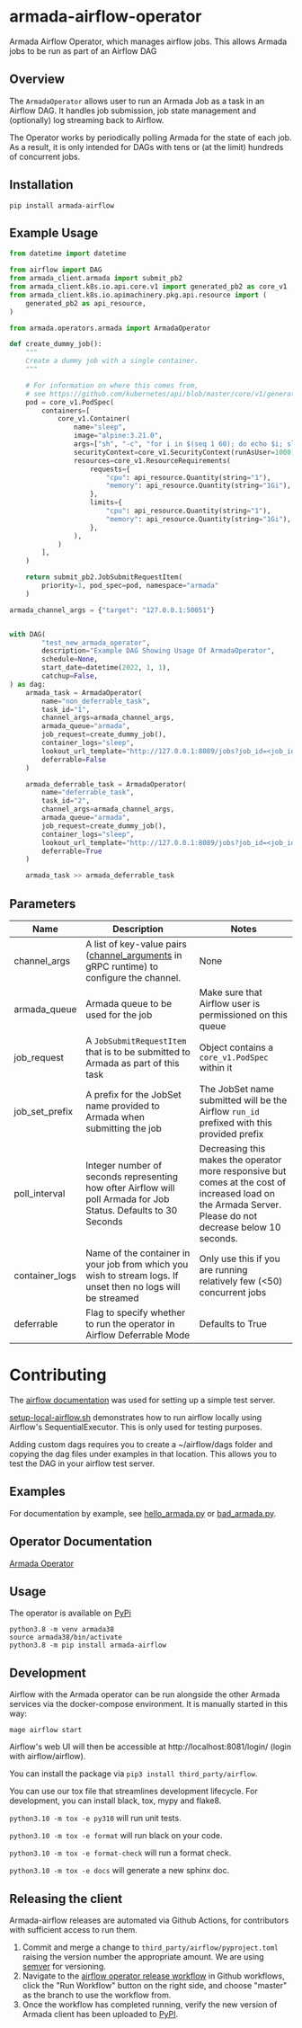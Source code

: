 # armada-airflow-operator

Armada Airflow Operator, which manages airflow jobs. This allows Armada jobs to be run as part of an Airflow DAG

## Overview

The `ArmadaOperator` allows user to run an Armada Job as a task in an Airflow DAG.   It handles job submission, job
state management and (optionally) log streaming back to Airflow.

The Operator works by periodically polling Armada for the state of each job.  As a result, it is only intended for DAGs
with tens or (at the limit) hundreds of concurrent jobs.

## Installation

`pip install armada-airflow`

## Example Usage

```python
from datetime import datetime

from airflow import DAG
from armada_client.armada import submit_pb2
from armada_client.k8s.io.api.core.v1 import generated_pb2 as core_v1
from armada_client.k8s.io.apimachinery.pkg.api.resource import (
    generated_pb2 as api_resource,
)

from armada.operators.armada import ArmadaOperator

def create_dummy_job():
    """
    Create a dummy job with a single container.
    """

    # For information on where this comes from,
    # see https://github.com/kubernetes/api/blob/master/core/v1/generated.proto
    pod = core_v1.PodSpec(
        containers=[
            core_v1.Container(
                name="sleep",
                image="alpine:3.21.0",
                args=["sh", "-c", "for i in $(seq 1 60); do echo $i; sleep 1; done"],
                securityContext=core_v1.SecurityContext(runAsUser=1000),
                resources=core_v1.ResourceRequirements(
                    requests={
                        "cpu": api_resource.Quantity(string="1"),
                        "memory": api_resource.Quantity(string="1Gi"),
                    },
                    limits={
                        "cpu": api_resource.Quantity(string="1"),
                        "memory": api_resource.Quantity(string="1Gi"),
                    },
                ),
            )
        ],
    )

    return submit_pb2.JobSubmitRequestItem(
        priority=1, pod_spec=pod, namespace="armada"
    )

armada_channel_args = {"target": "127.0.0.1:50051"}


with DAG(
        "test_new_armada_operator",
        description="Example DAG Showing Usage Of ArmadaOperator",
        schedule=None,
        start_date=datetime(2022, 1, 1),
        catchup=False,
) as dag:
    armada_task = ArmadaOperator(
        name="non_deferrable_task",
        task_id="1",
        channel_args=armada_channel_args,
        armada_queue="armada",
        job_request=create_dummy_job(),
        container_logs="sleep",
        lookout_url_template="http://127.0.0.1:8089/jobs?job_id=<job_id>",
        deferrable=False
    )

    armada_deferrable_task = ArmadaOperator(
        name="deferrable_task",
        task_id="2",
        channel_args=armada_channel_args,
        armada_queue="armada",
        job_request=create_dummy_job(),
        container_logs="sleep",
        lookout_url_template="http://127.0.0.1:8089/jobs?job_id=<job_id>",
        deferrable=True
    )

    armada_task >> armada_deferrable_task
```
## Parameters

| Name           | Description                                                                                                                                                          | Notes                                                                                                                                                     |
|----------------|----------------------------------------------------------------------------------------------------------------------------------------------------------------------|-----------------------------------------------------------------------------------------------------------------------------------------------------------|
| channel_args   | A list of key-value pairs ([channel_arguments](https://grpc.github.io/grpc/python/glossary.html#term-channel_arguments) in gRPC runtime) to configure the channel.   | None                                                                                                                                                      |                                                              
| armada_queue   | Armada queue to be used for the job                                                                                                                                  | Make sure that Airflow user is permissioned on this queue                                                                                                 |
| job_request    | A `JobSubmitRequestItem` that is to be submitted to Armada as part of this task                                                                                      | Object contains a `core_v1.PodSpec` within it                                                                                                             |
| job_set_prefix | A prefix for the JobSet name provided to Armada when submitting the job                                                                                              | The JobSet name submitted will be the Airflow `run_id` prefixed with this provided prefix                                                                 |
| poll_interval  | Integer number of seconds representing how ofter Airflow will poll Armada for Job Status.  Defaults to 30 Seconds                                                    | Decreasing this makes the operator more responsive but comes at the cost of increased load on the Armada Server. Please do not decrease below 10 seconds. |
| container_logs | Name of the container in your job from which you wish to stream logs.  If unset then no logs will be streamed                                                        | Only use this if you are running relatively few (<50) concurrent jobs                                                                                     |
| deferrable     | Flag to specify whether to run the operator in Airflow Deferrable Mode                                                                                               | Defaults to True                                                                                                                                          |

# Contributing

The [airflow documentation](https://airflow.apache.org/) was used for setting up a simple test server.  

[setup-local-airflow.sh](./setup-local-airflow.sh) demonstrates how to run airflow locally using Airflow's SequentialExecutor.  This is only used for testing purposes.

Adding custom dags requires you to create a ~/airflow/dags folder and copying the dag files under examples in that location.  This allows you to test the DAG in your airflow test server.

## Examples

For documentation by example, see [hello_armada.py](./examples/hello_armada.py) or [bad_armada.py](./examples/bad_armada.py).

## Operator Documentation

[Armada Operator](../../docs/python_airflow_operator.md)

## Usage

The operator is available on [PyPi](https://pypi.org/project/armada-airflow/)

```
python3.8 -m venv armada38
source armada38/bin/activate
python3.8 -m pip install armada-airflow
```

## Development

Airflow with the Armada operator can be run alongside the other Armada services via the docker-compose environment. It is manually started in this way:

```
mage airflow start
```

Airflow's web UI will then be accessible at http://localhost:8081/login/  (login with airflow/airflow).

You can install the package via `pip3 install third_party/airflow`. 

You can use our tox file that streamlines development lifecycle.  For development, you can install black, tox, mypy and flake8.

`python3.10 -m tox -e py310` will run unit tests.

`python3.10 -m tox -e format` will run black on your code.

`python3.10 -m tox -e format-check` will run a format check.

`python3.10 -m tox -e docs` will generate a new sphinx doc.

## Releasing the client
Armada-airflow releases are automated via Github Actions, for contributors with sufficient access to run them.

1) Commit and merge a change to `third_party/airflow/pyproject.toml` raising the version number the appropriate amount. We are 
   using [semver](https://semver.org/) for versioning.
2) Navigate to the [airflow operator release workflow](https://github.com/armadaproject/armada/actions/workflows/airflow-operator-release-to-pypi.yml)
   in Github workflows, click the "Run Workflow" button on the right side, and choose "master" as the branch to use the
   workflow from.
3) Once the workflow has completed running, verify the new version of Armada client has been uploaded to
   [PyPI](https://pypi.org/project/armada-airflow/).




